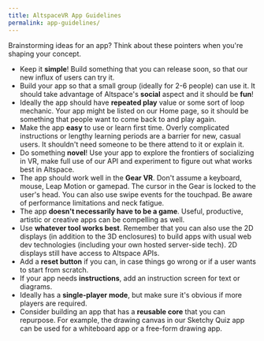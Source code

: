 ```yaml
---
title: AltspaceVR App Guidelines
permalink: app-guidelines/
---
```


Brainstorming ideas for an app? Think about these pointers when you're shaping your concept.

* Keep it __simple__! Build something that you can release soon, so that our new influx of users can try it.
* Build your app so that a small group (ideally for 2-6 people) can use it. It should take advantage of Altspace's __social__ aspect and it should be __fun__!
* Ideally the app should have __repeated play__ value or some sort of loop mechanic. Your app might be listed on our Home page, so it should be something that people want to come back to and play again.
* Make the app __easy__ to use or learn first time. Overly complicated instructions or lengthy learning periods are a barrier for new, casual users. It shouldn't need someone to be there attend to it or explain it.
* Do something __novel__! Use your app to explore the frontiers of socializing in VR, make full use of our API and experiment to figure out what works best in Altspace.
* The app should work well in the __Gear VR__. Don't assume a keyboard, mouse, Leap Motion or gamepad. The cursor in the Gear is locked to the user's head. You can also use swipe events for the touchpad. Be aware of performance limitations and neck fatigue.
* The app __doesn't necessarily have to be a game__. Useful, productive, artistic or creative apps can be compelling as well.
* Use __whatever tool works best__. Remember that you can also use the 2D displays (in addition to the 3D enclosures) to build apps with usual web dev technologies (including your own hosted server-side tech). 2D displays still have access to Altspace APIs.
* Add a __reset button__ if you can, in case things go wrong or if a user wants to start from scratch.
* If your app needs __instructions__, add an instruction screen for text or diagrams.
* Ideally has a __single-player mode__, but make sure it's obvious if more players are required.
* Consider building an app that has a __reusable core__ that you can repurpose. For example, the drawing canvas in our Sketchy Quiz app can be used for a whiteboard app or a free-form drawing app.